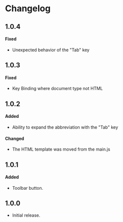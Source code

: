 # Changelog

## 1.0.4
#### Fixed
- Unexpected behavior of the "Tab" key

## 1.0.3
#### Fixed
- Key Binding where document type not HTML

## 1.0.2
#### Added 
- Ability to expand the abbreviation with the "Tab" key
#### Changed
- The HTML template was moved from the main.js

## 1.0.1
#### Added 
- Toolbar button.

## 1.0.0
- Initial release.
